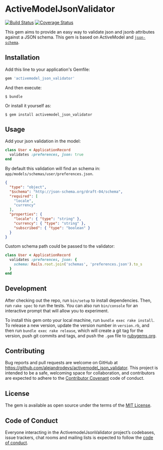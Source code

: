 # ActiveModelJsonValidator
[![Build Status](https://travis-ci.com/alejandrodevs/activemodel_json_validator.svg?branch=master)](https://travis-ci.org/alejandrodevs/activemodel_json_validator) [![Coverage Status](https://coveralls.io/repos/github/alejandrodevs/activemodel_json_validator/badge.svg?branch=master)](https://coveralls.io/github/alejandrodevs/activemodel_json_validator?branch=master)

This gem aims to provide an easy way to validate json and jsonb attributes against a JSON schema. This gem is based on ActiveModel and [`json-schema`](https://github.com/ruby-json-schema/json-schema).

## Installation

Add this line to your application's Gemfile:

```ruby
gem 'activemodel_json_validator'
```

And then execute:

    $ bundle

Or install it yourself as:

    $ gem install activemodel_json_validator

## Usage

Add your json validation in the model:

```ruby
class User < ApplicationRecord
  validates :preferences, json: true
end
```

By default this validation will find an schema in:
`app/models/schemas/user/preferences.json`.

```json
{
  "type": "object",
  "$schema": "http://json-schema.org/draft-04/schema",
  "required": [
    "locale",
    "currency"
  ],
  "properties": {
    "locale": { "type": "string" },
    "currency": { "type": "string" },
    "subscribed": { "type": "boolean" }
  }
}
```

Custom schema path could be passed to the validator:

```ruby
class User < ApplicationRecord
  validates :preferences, json: {
    schema: Rails.root.join('schemas', 'preferences.json').to_s
  }
end
```

## Development

After checking out the repo, run `bin/setup` to install dependencies. Then, run `rake spec` to run the tests. You can also run `bin/console` for an interactive prompt that will allow you to experiment.

To install this gem onto your local machine, run `bundle exec rake install`. To release a new version, update the version number in `version.rb`, and then run `bundle exec rake release`, which will create a git tag for the version, push git commits and tags, and push the `.gem` file to [rubygems.org](https://rubygems.org).

## Contributing

Bug reports and pull requests are welcome on GitHub at https://github.com/alejandrodevs/activemodel_json_validator. This project is intended to be a safe, welcoming space for collaboration, and contributors are expected to adhere to the [Contributor Covenant](http://contributor-covenant.org) code of conduct.

## License

The gem is available as open source under the terms of the [MIT License](https://opensource.org/licenses/MIT).

## Code of Conduct

Everyone interacting in the ActivemodelJsonValidator project’s codebases, issue trackers, chat rooms and mailing lists is expected to follow the [code of conduct](https://github.com/alejandrodevs/activemodel_json_validator/blob/master/CODE_OF_CONDUCT.md).
